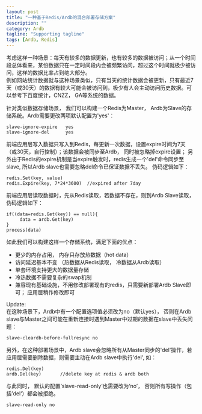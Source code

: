 ```yaml
---
layout: post
title: "一种基于Redis/Ardb的混合部署存储方案"
description: ""
category: Ardb
tagline: "Supporting tagline"
tags: [Ardb, Redis]
---
```


考虑这样一种场景：每天有较多的数据更新，也有较多的数据被访问；从一个时间段总体看来，某份数据只在一定时间段内会被频繁访问，超过这个时间就极少被访问，这样的数据比率占到绝大部分。   
例如网站统计数据就与这种场景类似，只有当天的统计数据会被更新，只有最近7天（或30天）的数据有较大可能会被访问到，极少有人会主动访问历史数据。可以参考下百度统计，CNZZ， GA等系统的数据。
  
针对类似数据存储场景， 我们可以构建一个Redis为Master， Ardb为Slave的存储系统。Ardb需要更改两项默认配置为'yes'：    

    slave-ignore-expire   yes
    slave-ignore-del      yes


前端应用层写入数据只写入到Redis，每更新一次数据，设置expire时间为7天（或30天，自行控制）；该数据会被同步至Ardb， 同时被忽略掉expire设置； 另外由于Redis的expire机制是当expire触发时，redis生成一个'del'命令同步至slave, 所以Ardb slave也需要忽略del命令已保证数据不丢失。 伪码逻辑如下：

    redis.Set(key, value)
    redis.Expire(key, 7*24*3600)  //expired after 7day


<!--more-->	
前端应用层读取数据时，先从Redis读取，若数据不存在，则到Ardb Slave读取，伪码逻辑如下：

    if((data=redis.Get(key)) == null){
         data = ardb.Get(key)
    } 
    process(data)


如此我们可以构建这样一个存储系统，满足下面的优点：

- 更少的内存占用， 内存只存放热数据（hot data）
- 访问延迟基本不变 （热数据从Redis读取， 冷数据从Ardb读取）
- 单套环境支持更大的数据量存储
- 冷热数据不需要复杂的swap机制
- 兼容现有基础设施，不用修改部署现有的redis，只需要新部署Ardb Slave即可； 应用层稍作修改即可

Update:  
在这种场景下，Ardb中有一个配置选项值必须改为no（默认yes）， 否则在Ardb slave与Master之间可能在重新连接时遇到Master中过期的数据在slave中丢失问题：  

	slave-cleardb-before-fullresync no

另外，在这种部署场景中，Ardb slave会忽略所有从Master同步的'del'操作，若应用层需要删除数据，则需要主动在Ardb slave中执行'del', 如：  

    redis.Del(key)  
    ardb.Del(key)       //delete key at redis & ardb both
与此同时， 默认的配置‘slave-read-only’也需要改为‘no’， 否则所有写操作（包括’del‘）都会被拒绝。
   
    slave-read-only no
